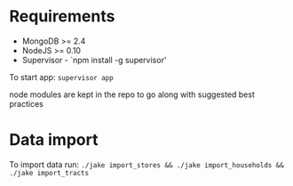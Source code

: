 # Requirements

- MongoDB >= 2.4
- NodeJS >= 0.10
- Supervisor - `npm install -g supervisor'

To start app: `supervisor app`

node modules are kept in the repo to go along with suggested best practices


# Data import

To import data run: `./jake import_stores && ./jake import_households && ./jake import_tracts`


